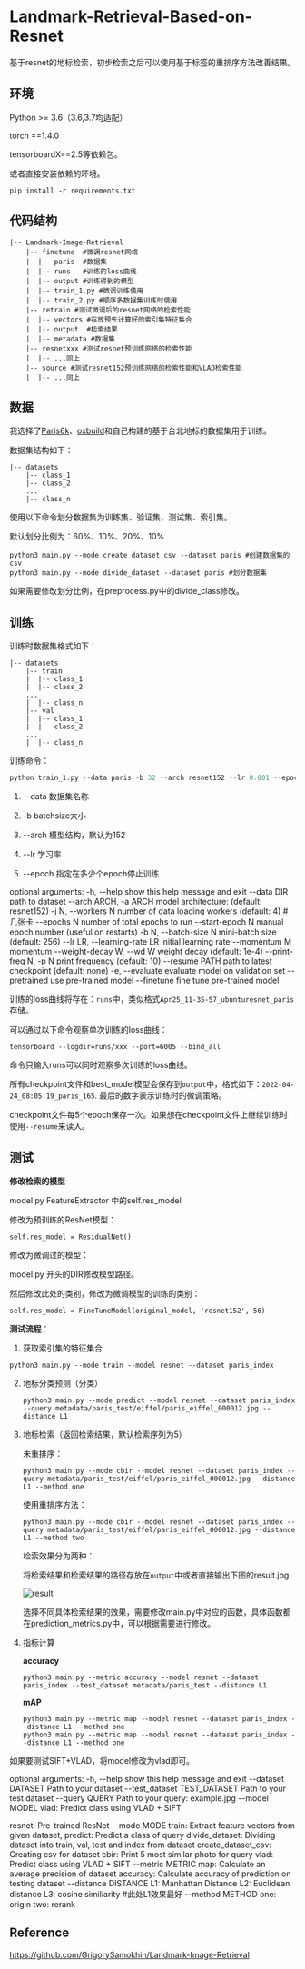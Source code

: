 # Landmark-Retrieval-Based-on-Resnet


基于resnet的地标检索，初步检索之后可以使用基于标签的重排序方法改善结果。

## 环境

Python >= 3.6（3.6,3.7均适配）

torch ==1.4.0

tensorboardX==2.5等依赖包。

或者直接安装依赖的环境。

```
pip install -r requirements.txt
```



## 代码结构

```
|-- Landmark-Image-Retrieval
    |-- finetune  #微调resnet网络
    |  |-- paris  #数据集
    |  |-- runs   #训练的loss曲线
    |  |-- output #训练得到的模型
	|  |-- train_1.py #微调训练使用
	|  |-- train_2.py #顺序多数据集训练时使用
	|-- retrain #测试微调后的resnet网络的检索性能
	|  |-- vectors #存放预先计算好的索引集特征集合
	|  |-- output  #检索结果
	|  |-- metadata #数据集
	|-- resnetxxx #测试resnet预训练网络的检索性能
	|  |-- ...同上
	|-- source #测试resnet152预训练网络的检索性能和VLAD检索性能
	|  |-- ...同上
```

## 数据

我选择了[Paris6k](https://www.robots.ox.ac.uk/~vgg/data/parisbuildings/)、[oxbuild](https://www.robots.ox.ac.uk/~vgg/data/oxbuildings/)和自己构建的基于台北地标的数据集用于训练。

数据集结构如下：

```
|-- datasets
	|-- class_1
	|-- class_2
	...
	|-- class_n
```

使用以下命令划分数据集为训练集、验证集、测试集、索引集。

默认划分比例为：60%、10%、20%、10%

```
python3 main.py --mode create_dataset_csv --dataset paris #创建数据集的csv
python3 main.py --mode divide_dataset --dataset paris #划分数据集
```

如果需要修改划分比例，在preprocess.py中的divide_class修改。



## 训练

训练时数据集格式如下：

```
|-- datasets
	|-- train
	|  |-- class_1
	|  |-- class_2
	...
	|  |-- class_n
	|-- val
	|  |-- class_1
	|  |-- class_2
	...
	|  |-- class_n
```



训练命令：

```python
python train_1.py --data paris -b 32 --arch resnet152 --lr 0.001 --epochs 100 
```

1. --data  数据集名称

2. -b batchsize大小 

3. --arch 模型结构，默认为152

4. --lr 学习率

5. --epoch 指定在多少个epoch停止训练



optional arguments:
  -h, --help            show this help message and exit
  --data DIR            path to dataset
  --arch ARCH, -a ARCH  model architecture: (default: resnet152)
  -j N, --workers N     number of data loading workers (default: 4)  #几张卡
  --epochs N            number of total epochs to run
  --start-epoch N       manual epoch number (useful on restarts)
  -b N, --batch-size N  mini-batch size (default: 256)
  --lr LR, --learning-rate LR
                        initial learning rate
  --momentum M          momentum
  --weight-decay W, --wd W
                        weight decay (default: 1e-4)
  --print-freq N, -p N  print frequency (default: 10)
  --resume PATH         path to latest checkpoint (default: none)
  -e, --evaluate        evaluate model on validation set
  --pretrained          use pre-trained model
  --finetune            fine tune pre-trained model



训练的loss曲线将存在：```runs```中，类似格式```Apr25_11-35-57_ubunturesnet_paris```存储。

可以通过以下命令观察单次训练的loss曲线：

```
tensorboard --logdir=runs/xxx --port=6005 --bind_all
```

命令只输入runs可以同时观察多次训练的loss曲线。



所有checkpoint文件和best_model模型会保存到```output```中，格式如下：```2022-04-24_08:05:19_paris_165```. 最后的数字表示训练时的微调策略。

checkpoint文件每5个epoch保存一次。如果想在checkpoint文件上继续训练时使用```--resume```来读入。



## 测试

**修改检索的模型**

model.py  FeatureExtractor 中的self.res_model

修改为预训练的ResNet模型：

```
self.res_model = ResidualNet()
```

修改为微调过的模型：

model.py 开头的DIR修改模型路径。

然后修改此处的类别，修改为微调模型的训练的类别：

```
self.res_model = FineTuneModel(original_model, 'resnet152', 56)
```

**测试流程**：

1. 获取索引集的特征集合

```
python3 main.py --mode train --model resnet --dataset paris_index
```

2. 地标分类预测（分类）

   ```
   python3 main.py --mode predict --model resnet --dataset paris_index --query metadata/paris_test/eiffel/paris_eiffel_000012.jpg --distance L1
   ```

3. 地标检索（返回检索结果，默认检索序列为5）

   未重排序：

   ```
   python3 main.py --mode cbir --model resnet --dataset paris_index --query metadata/paris_test/eiffel/paris_eiffel_000012.jpg --distance L1 --method one
   ```

   使用重排序方法：

   ```
   python3 main.py --mode cbir --model resnet --dataset paris_index --query metadata/paris_test/eiffel/paris_eiffel_000012.jpg --distance L1 --method two
   ```

   检索效果分为两种：

   将检索结果和检索结果的路径存放在```output```中或者直接输出下图的result.jpg

   ![result](C:\Users\Alice\Desktop\result.png)

   选择不同具体检索结果的效果，需要修改main.py中对应的函数，具体函数都在prediction_metrics.py中，可以根据需要进行修改。

4. 指标计算

   **accuracy**

   ```
   python3 main.py --metric accuracy --model resnet --dataset paris_index --test_dataset metadata/paris_test --distance L1
   ```

   **mAP**

   ```
   python3 main.py --metric map --model resnet --dataset paris_index --distance L1 --method one
   python3 main.py --metric map --model resnet --dataset paris_index --distance L1 --method one
   ```

如果要测试SIFT+VLAD，将model修改为vlad即可。

optional arguments:
  -h, --help            show this help message and exit
  --dataset DATASET     Path to your dataset
  --test_dataset TEST_DATASET   Path to your test dataset
  --query QUERY         Path to your query: example.jpg
  --model MODEL         vlad: Predict class using VLAD + SIFT

resnet: Pre-trained ResNet
  --mode MODE           train: Extract feature vectors from given dataset,
                        predict: Predict a class of query divide_dataset:
                        Dividing dataset into train, val, test and index from
                        dataset create_dataset_csv: Creating csv for dataset
                        cbir: Print 5 most similar photo for query vlad:
                        Predict class using VLAD + SIFT
  --metric METRIC       map: Calculate an average precision of dataset
                        accuracy: Calculate accuracy of prediction on testing
                        dataset
  --distance DISTANCE   L1: Manhattan Distance L2: Euclidean distance L3:
                        cosine similiarity #此处L1效果最好
  --method METHOD       one: origin two: rerank



## Reference

https://github.com/GrigorySamokhin/Landmark-Image-Retrieval
